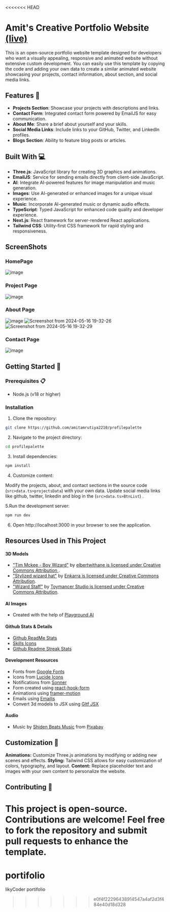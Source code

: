 <<<<<<< HEAD
# Amit's Creative Portfolio Website [(live)](https://profilepalette.vercel.app/)

This is an open-source portfolio website template designed for developers who want a visually appealing, responsive and animated website without extensive custom development. You can easily use this template by copying the code and adding your own data to create a similar animated website showcasing your projects, contact information, about section, and social media links.

## Features 🚀

- **Projects Section**: Showcase your projects with descriptions and links.
- **Contact Form**: Integrated contact form powered by EmailJS for easy communication.
- **About Me**: Share a brief about yourself and your skills.
- **Social Media Links**: Include links to your GitHub, Twitter, and LinkedIn profiles.
- **Blogs Section**: Ability to feature blog posts or articles.

## Built With 💻

- **Three.js**: JavaScript library for creating 3D graphics and animations.
- **EmailJS**: Service for sending emails directly from client-side JavaScript.
- **AI**: Integrate AI-powered features for image manipulation and music generation.
- **Images**: Use AI-generated or enhanced images for a unique visual experience.
- **Music**: Incorporate AI-generated music or dynamic audio effects.
- **TypeScript**: Typed JavaScript for enhanced code quality and developer experience.
- **Next.js**: React framework for server-rendered React applications.
- **Tailwind CSS**: Utility-first CSS framework for rapid styling and responsiveness.

## ScreenShots

### HomePage
![image](https://github.com/amitamrutiya2210/profilepalette/assets/91112485/8aba5692-0431-4831-82ed-bcc807b94c95)

### Project Page
![image](https://github.com/amitamrutiya2210/profilepalette/assets/91112485/c4e2a11f-8c72-4e8c-87c8-66a1edb80ff0)

### About Page
![image](https://github.com/amitamrutiya2210/profilepalette/assets/91112485/7ee96286-8e83-4c80-9aa6-7447115f4398)
![Screenshot from 2024-05-16 19-32-26](https://github.com/amitamrutiya2210/profilepalette/assets/91112485/d3f59a07-9c41-4adb-97c9-57c9a8785206)
![Screenshot from 2024-05-16 19-32-29](https://github.com/amitamrutiya2210/profilepalette/assets/91112485/e4af01fd-88c6-49fb-9257-5ab99e5ec930)

### Contact Page
![image](https://github.com/amitamrutiya2210/profilepalette/assets/91112485/8a30298b-0213-4e8d-b052-694e6e821f8f)


## Getting Started 🏁

### Prerequisites 📋

- Node.js (v18 or higher)

### Installation

1. Clone the repository:

  ```bash
  git clone https://github.com/amitamrutiya2210/profilepalette
  ```

2. Navigate to the project directory:

  ```bash
  cd profilepalette
  ```

3. Install dependencies:

  ```bash
  npm install
  ```
   
4. Customize content:

  Modify the projects, about, and contact sections in the source code (`src>data.ts>projectsData`) with your own data.
  Update social media links like github, twitter, linkedin and blog in the (`src>data.ts>BtnList`) .


5.Run the development server:

  ```bash
  npm run dev
  ```

6. Open http://localhost:3000 in your browser to see the application.


## Resources Used in This Project

#### 3D Models

- ["Tim Mckee - Boy Wizard"](https://skfb.ly/6YATu) by [elbertwithane is licensed under Creative Commons Attribution ](http://creativecommons.org/licenses/by/4.0/).
- ["Stylized wizard hat"](https://skfb.ly/ozxOQ) by [Enkarra is licensed under Creative Commons Attribution](http://creativecommons.org/licenses/by/4.0/).
- ["Wizard Staff"](https://skfb.ly/6QYZw) by [Toymancer Studio is licensed under Creative Commons Attribution](http://creativecommons.org/licenses/by/4.0/).

#### AI Images

- Created with the help of [Playground AI](https://playgroundai.com/)

#### Github Stats & Details

- [Github ReadMe Stats](https://github.com/anuraghazra/github-readme-stats)
- [Skills Icons](https://github.com/tandpfun/skill-icons)
- [Github Readme Streak Stats](https://github.com/denvercoder1/github-readme-streak-stats)

#### Development Resources

- Fonts from [Google Fonts](https://fonts.google.com/) <br />
- Icons from [Lucide Icons](https://lucide.dev/) <br />
- Notifications from [Sonner](https://sonner.emilkowal.ski/) <br />
- Form created using [react-hook-form](https://react-hook-form.com/) <br />
- Animations using [framer-motion](https://www.framer.com/motion/) <br />
- Emails using [Emailjs](https://www.emailjs.com/) <br />
- Convert 3d models to JSX using [Gltf JSX](https://github.com/pmndrs/gltfjsx)

#### Audio 

- Music by <a href="https://pixabay.com/users/shidenbeatsmusic-25676252/?utm_source=link-attribution&utm_medium=referral&utm_campaign=music&utm_content=20772">Shiden Beats Music</a> from <a href="https://pixabay.com/music//?utm_source=link-attribution&utm_medium=referral&utm_campaign=music&utm_content=20772">Pixabay</a>

## Customization 🎨
**Animations:** Customize Three.js animations by modifying or adding new scenes and effects.
**Styling:** Tailwind CSS allows for easy customization of colors, typography, and layout.
**Content:** Replace placeholder text and images with your own content to personalize the website.

## Contributing 🤝
This project is open-source. Contributions are welcome! Feel free to fork the repository and submit pull requests to enhance the template.
=======
# portifolio
likyCoder portifolio
>>>>>>> e0f4f22296438914547a4af2d3f484e40d18d328
